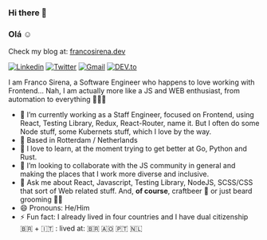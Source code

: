 ### Hi there 👋 
### Olá ☺️

Check my blog at: <a href="https://francosirena.dev" target="_blank">francosirena.dev</a>

<a href="https://www.linkedin.com/in/francosirena/" target="_blank"><img src="https://img.shields.io/badge/-francosirena-blue?style=flat-square&logo=Linkedin&logoColor=white" alt="Linkedin"></a> <a href="https://twitter.com/francosirena" target="_blank"><img src="https://img.shields.io/badge/-@francosirena-1ca0f1?style=flat-square&labelColor=1ca0f1&logo=twitter&logoColor=white" alt="Twitter"></a> <a href="mailto:fsirena@gmail.com" target="_blank"><img src="https://img.shields.io/badge/-fsirena@gmail.com-c14438?style=flat-square&logo=Gmail&logoColor=white" alt="Gmail"></a> <a href="https://dev.to/francosirena" target="_blank"><img src="https://img.shields.io/badge/francosirena-%230A0A0A.svg?&style=flat-square&logo=DEV.to&logoColor=white" alt="DEV.to"></a>

I am Franco Sirena, a Software Engineer who happens to love working with Frontend... Nah, I am actually more like a JS and WEB enthusiast, from automation to everything 👨🏻‍💻

- 🔭 I’m currently working as a Staff Engineer, focused on Frontend, using React, Testing Library, Redux, React-Router, name it. But I often do some Node stuff, some Kubernets stuff, which I love by the way. 
- 📍 Based in Rotterdam / Netherlands
- 🌱 I love to learn, at the moment trying to get better at Go, Python and Rust. 
- 👯 I’m looking to collaborate with the JS community in general and making the places that I work more diverse and inclusive.
- 💬 Ask me about React, Javascript, Testing Library, NodeJS, SCSS/CSS that sort of Web related stuff. And, **of course**, craftbeer 🍺 or just beard grooming 🧔🏻
- 😄 Pronouns: He/Him
- ⚡ Fun fact: I already lived in four countries and I have dual citizenship 🇧🇷 + 🇮🇹 : lived at: 🇧🇷 🇦🇴 🇵🇹 🇳🇱
